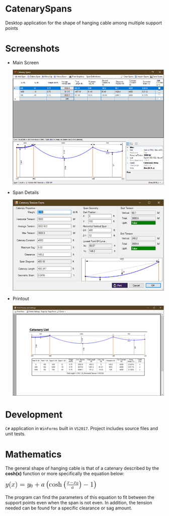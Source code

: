 # CatenarySpans
Desktop application for the shape of hanging cable among multiple support points

# Screenshots

 - Main Screen

   ![MainScreen](Images\JA-CatenarySpans-scr2.png)
   
 - Span Details

   ![Details](Images\JA-CatenarySpans-scr3.png)
   
 - Printout

   ![Printout](Images\JA-CatenarySpans-scr1.png)   
   
 # Development
 
 `C#` application in `WinForms` built in `VS2017`.  Project
 includes source files and unit tests.
 
 # Mathematics
 
 The general shape of hanging cable is that of a catenary described by the **cosh(x)** function 
 or more specifically the equation below:
 
  ![shape](Images\y.png)
  
  The program can find the parameters of this equation to fit between the support points even 
  when the span is not even. In addition, the tension needed can be found for a specific clearance or sag amount.
